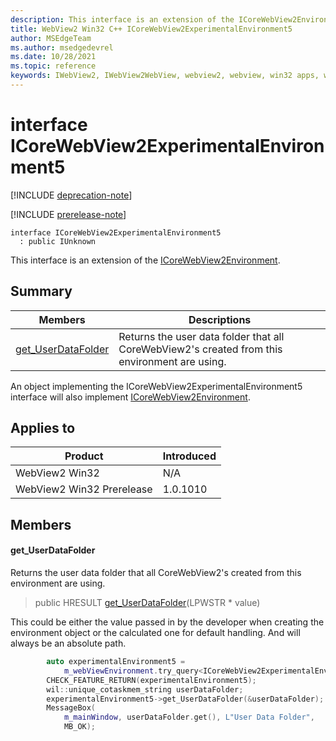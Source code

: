```yaml
---
description: This interface is an extension of the ICoreWebView2Environment that manages user data folder.
title: WebView2 Win32 C++ ICoreWebView2ExperimentalEnvironment5
author: MSEdgeTeam
ms.author: msedgedevrel
ms.date: 10/28/2021
ms.topic: reference
keywords: IWebView2, IWebView2WebView, webview2, webview, win32 apps, win32, edge, ICoreWebView2, ICoreWebView2Controller, browser control, edge html, ICoreWebView2ExperimentalEnvironment5
---
```


# interface ICoreWebView2ExperimentalEnvironment5

[!INCLUDE [deprecation-note](../includes/deprecation-note.md)]

[!INCLUDE [prerelease-note](../includes/prerelease-note.md)]

```
interface ICoreWebView2ExperimentalEnvironment5
  : public IUnknown
```

This interface is an extension of the [ICoreWebView2Environment](icorewebview2environment.md).

## Summary

 Members                        | Descriptions
--------------------------------|---------------------------------------------
[get_UserDataFolder](#get_userdatafolder) | Returns the user data folder that all CoreWebView2's created from this environment are using.

An object implementing the ICoreWebView2ExperimentalEnvironment5 interface will also implement [ICoreWebView2Environment](icorewebview2environment.md).

## Applies to

Product                         | Introduced
--------------------------------|---------------------------------------------
WebView2 Win32            |    N/A
WebView2 Win32 Prerelease |    1.0.1010

## Members

#### get_UserDataFolder

Returns the user data folder that all CoreWebView2's created from this environment are using.

> public HRESULT [get_UserDataFolder](#get_userdatafolder)(LPWSTR * value)

This could be either the value passed in by the developer when creating the environment object or the calculated one for default handling. And will always be an absolute path.

```cpp
        auto experimentalEnvironment5 =
            m_webViewEnvironment.try_query<ICoreWebView2ExperimentalEnvironment5>();
        CHECK_FEATURE_RETURN(experimentalEnvironment5);
        wil::unique_cotaskmem_string userDataFolder;
        experimentalEnvironment5->get_UserDataFolder(&userDataFolder);
        MessageBox(
            m_mainWindow, userDataFolder.get(), L"User Data Folder",
            MB_OK);
```

